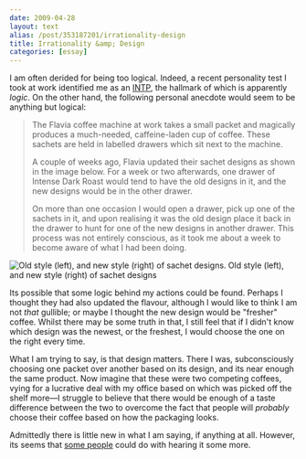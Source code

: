 ```yaml
---
date: 2009-04-28
layout: text
alias: /post/353187201/irrationality-design
title: Irrationality &amp; Design
categories: [essay]
---
```


<p>I am often derided for being too logical. Indeed, a recent personality test I took at work identified me as an <a href="http://en.wikipedia.org/wiki/INTP">INTP</a>, the hallmark of which is apparently <em>logic</em>. On the other hand, the following personal anecdote would seem to be anything but logical:</p>

<blockquote><p>The Flavia coffee machine at work takes a small packet and magically produces a much-needed, caffeine-laden cup of coffee. These sachets are held in labelled drawers which sit next to the machine.</p>

<p>A couple of weeks ago, Flavia updated their sachet designs as shown in the image below. For a week or two afterwards, one drawer of Intense Dark Roast would tend to have the old designs in it, and the new designs would be in the other drawer.</p>

<p>On more than one occasion I would open a drawer, pick up one of the sachets in it, and upon realising it was the old design place it back in the drawer to hunt for one of the new designs in another drawer. This process was not entirely conscious, as it took me about a week to become aware of what I had been doing.</p></blockquote>

<p class="image"><img src="http://media.latentflip.com/images/posts/0003-flavia.jpg" alt="Old style (left), and new style (right) of sachet designs." />
<span class="caption">Old style (left), and new style (right) of sachet designs</span>
</p>

<p>Its possible that some logic behind my actions could be found. Perhaps I thought they had also updated the flavour, although I would like to think I am not <em>that</em> gullible; or maybe I thought the new design would be "fresher" coffee. Whilst there may be some truth in that, I still feel that if I didn't know which design was the newest, or the freshest, I would choose the one on the right every time.</p>

<p>What I am trying to say, is that design matters. There I was, subconsciously choosing one packet over another based on its design, and its near enough the same product. Now imagine that these were two competing coffees, vying for a lucrative deal with my office based on which was picked off the shelf more—I struggle to believe that there would be enough of a taste difference between the two to overcome the fact that people will <em>probably</em> choose their coffee based on how the packaging looks.</p>

<p>Admittedly there is little new in what I am saying, if anything at all. However, its seems that <a href="http://www.underconsideration.com/brandnew/archives/omg_packard_bell_is_like_so_co.php">some people</a> could do with hearing it some more.</p>
